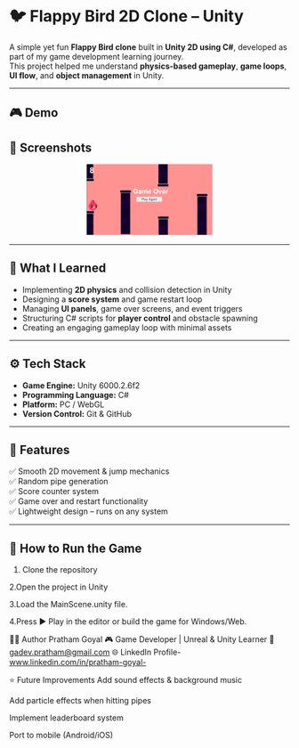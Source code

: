 # 🐦 Flappy Bird 2D Clone – Unity

A simple yet fun **Flappy Bird clone** built in **Unity 2D using C#**, developed as part of my game development learning journey.  
This project helped me understand **physics-based gameplay**, **game loops**, **UI flow**, and **object management** in Unity.

---

## 🎮 Demo

## 📸 Screenshots

<p align="center">
  <img src="assets/Screenshot 1.png" width="45%" alt="Gameplay Screenshot 1">
  
</p>

---

## 🧠 What I Learned

- Implementing **2D physics** and collision detection in Unity  
- Designing a **score system** and game restart loop  
- Managing **UI panels**, game over screens, and event triggers  
- Structuring C# scripts for **player control** and obstacle spawning  
- Creating an engaging gameplay loop with minimal assets  

---

## ⚙️ Tech Stack

- **Game Engine:** Unity 6000.2.6f2  
- **Programming Language:** C#  
- **Platform:** PC / WebGL  
- **Version Control:** Git & GitHub  

---

## 🧩 Features

✅ Smooth 2D movement & jump mechanics  
✅ Random pipe generation  
✅ Score counter system  
✅ Game over and restart functionality  
✅ Lightweight design – runs on any system  

---

## 🚀 How to Run the Game

1. Clone the repository  
 
2.Open the project in Unity 

3.Load the MainScene.unity file.

4.Press ▶️ Play in the editor or build the game for Windows/Web.


🧑‍💻 Author
Pratham Goyal
🎮 Game Developer | Unreal & Unity Learner
📧 gadev.pratham@gmail.com
🌐 LinkedIn Profile-www.linkedin.com/in/pratham-goyal-

⭐ Future Improvements
Add sound effects & background music

Add particle effects when hitting pipes

Implement leaderboard system

Port to mobile (Android/iOS)
